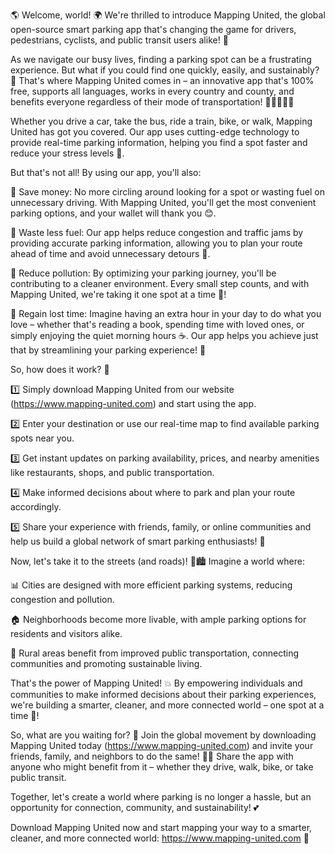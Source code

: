 🌎 Welcome, world! 🌍 We're thrilled to introduce Mapping United, the global open-source smart parking app that's changing the game for drivers, pedestrians, cyclists, and public transit users alike! 🚀

As we navigate our busy lives, finding a parking spot can be a frustrating experience. But what if you could find one quickly, easily, and sustainably? 🤩 That's where Mapping United comes in – an innovative app that's 100% free, supports all languages, works in every country and county, and benefits everyone regardless of their mode of transportation! 🚗🚌🚂🚴‍♀️

Whether you drive a car, take the bus, ride a train, bike, or walk, Mapping United has got you covered. Our app uses cutting-edge technology to provide real-time parking information, helping you find a spot faster and reduce your stress levels 🙏.

But that's not all! By using our app, you'll also:

🤑 Save money: No more circling around looking for a spot or wasting fuel on unnecessary driving. With Mapping United, you'll get the most convenient parking options, and your wallet will thank you 😊.

💪 Waste less fuel: Our app helps reduce congestion and traffic jams by providing accurate parking information, allowing you to plan your route ahead of time and avoid unnecessary detours 🌟.

🌿 Reduce pollution: By optimizing your parking journey, you'll be contributing to a cleaner environment. Every small step counts, and with Mapping United, we're taking it one spot at a time 🌳!

💸 Regain lost time: Imagine having an extra hour in your day to do what you love – whether that's reading a book, spending time with loved ones, or simply enjoying the quiet morning hours ☕️. Our app helps you achieve just that by streamlining your parking experience! 💪

So, how does it work? 🤔

1️⃣ Simply download Mapping United from our website (https://www.mapping-united.com) and start using the app.

2️⃣ Enter your destination or use our real-time map to find available parking spots near you.

3️⃣ Get instant updates on parking availability, prices, and nearby amenities like restaurants, shops, and public transportation.

4️⃣ Make informed decisions about where to park and plan your route accordingly.

5️⃣ Share your experience with friends, family, or online communities and help us build a global network of smart parking enthusiasts! 🌈

Now, let's take it to the streets (and roads)! 🚗🏙️ Imagine a world where:

📊 Cities are designed with more efficient parking systems, reducing congestion and pollution.

🏠 Neighborhoods become more livable, with ample parking options for residents and visitors alike.

🌳 Rural areas benefit from improved public transportation, connecting communities and promoting sustainable living.

That's the power of Mapping United! 💥 By empowering individuals and communities to make informed decisions about their parking experiences, we're building a smarter, cleaner, and more connected world – one spot at a time 🚀!

So, what are you waiting for? 🤔 Join the global movement by downloading Mapping United today (https://www.mapping-united.com) and invite your friends, family, and neighbors to do the same! 📱💬 Share the app with anyone who might benefit from it – whether they drive, walk, bike, or take public transit.

Together, let's create a world where parking is no longer a hassle, but an opportunity for connection, community, and sustainability! 💕

Download Mapping United now and start mapping your way to a smarter, cleaner, and more connected world: https://www.mapping-united.com 🌟